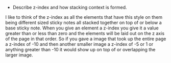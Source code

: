 * Describe z-index and how stacking context is formed.

I like to think of the z-index as all the elements that have this style on them being different sized sticky notes all stacked together on top of or below a base sticky note. When you give an element a z-index you give it a value greater than or less than zero and the elements will be laid out on the z axis of the page in that order. So if you gave a image that took up the entire page a z-index of -10 and then another smaller image a z-index of -5 or 1 or anything greater than -10 it would show up on top of or overlapping the larger image. 